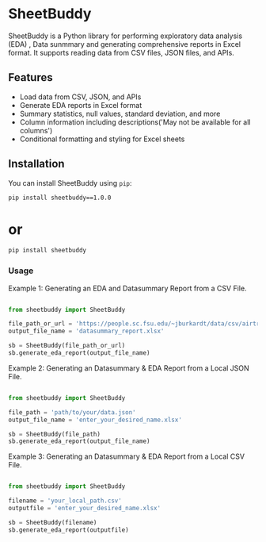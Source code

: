 
# SheetBuddy

SheetBuddy is a Python library for performing exploratory data analysis (EDA) , Data sunmmary  and generating comprehensive reports in Excel format. It supports reading data from CSV files, JSON files, and APIs.

## Features

- Load data from CSV, JSON, and APIs
- Generate EDA reports in Excel format
- Summary statistics, null values, standard deviation, and more
- Column information including descriptions('May not be available for all columns')
- Conditional formatting and styling for Excel sheets

## Installation

You can install SheetBuddy using `pip`:

```bash
pip install sheetbuddy==1.0.0
```
# or
```bash
pip install sheetbuddy
```

### Usage

Example 1: Generating an  EDA and Datasummary Report from a CSV File.


```python

from sheetbuddy import SheetBuddy 

file_path_or_url = 'https://people.sc.fsu.edu/~jburkardt/data/csv/airtravel.csv'
output_file_name = 'datasummary_report.xlsx'

sb = SheetBuddy(file_path_or_url)
sb.generate_eda_report(output_file_name)
```



Example 2: Generating an Datasummary & EDA Report from a Local JSON File.

```python

from sheetbuddy import SheetBuddy

file_path = 'path/to/your/data.json'
output_file_name = 'enter_your_desired_name.xlsx'

sb = SheetBuddy(file_path)
sb.generate_eda_report(output_file_name)

```
Example 3: Generating an Datasummary & EDA Report from a Local CSV File.

```python

from sheetbuddy import SheetBuddy

filename = 'your_local_path.csv'
outputfile = 'enter_your_desired_name.xlsx'

sb = SheetBuddy(filename)
sb.generate_eda_report(outputfile)

```

